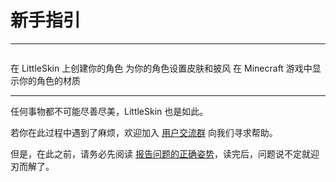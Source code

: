 # 新手指引

---

<p style="margin-bottom: 2em"></p>

<NCard title="创建角色" link="./player" >
在 LittleSkin 上创建你的角色
</NCard>
<NCard title="设定材质" link="./textures" >
为你的角色设置皮肤和披风
</NCard>
<NCard title="配置 Mod" link="./mod" >
在 Minecraft 游戏中显示你的角色的材质
</NCard>

---

任何事物都不可能尽善尽美，LittleSkin 也是如此。

若你在此过程中遇到了麻烦，欢迎加入 [用户交流群](../user-group.md) 向我们寻求帮助。

但是，在此之前，请务必先阅读 [报告问题的正确姿势](../problems.md)，读完后，问题说不定就迎刃而解了。